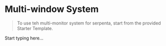 # Multi-window System

<primary-label ref="serpenta-starter-kit"/>

> To use teh multi-monitor system for serpenta, start from the provided Starter Template.

Start typing here...
